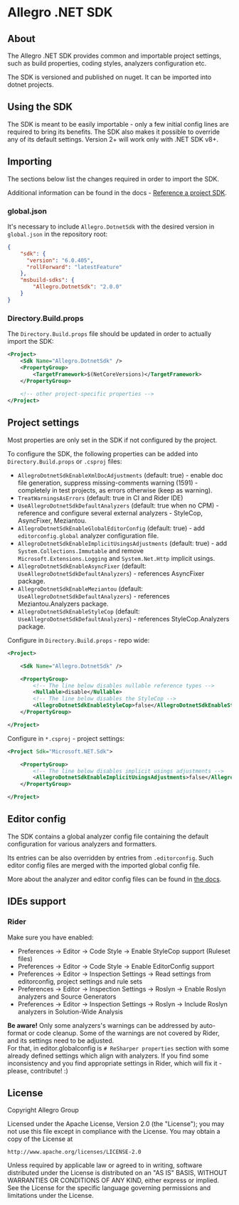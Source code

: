 # Allegro .NET SDK

## About

The Allegro .NET SDK provides common and importable project settings, such as build properties, coding styles, analyzers configuration etc.

The SDK is versioned and published on nuget. It can be imported into dotnet projects.

## Using the SDK

The SDK is meant to be easily importable - only a few initial config lines are required to bring its benefits. The SDK also makes it possible to override any of its default settings. Version 2+ will work only with .NET SDK v8+.

## Importing

The sections below list the changes required in order to import the SDK.

Additional information can be found in the docs - [Reference a project SDK](https://docs.microsoft.com/en-us/visualstudio/msbuild/how-to-use-project-sdk?view=vs-2022#reference-a-project-sdk).

### global.json

It's necessary to include `Allegro.DotnetSdk` with the desired version in `global.json` in the repository root:

```json
{
    "sdk": {
      "version": "6.0.405",
      "rollForward": "latestFeature"
    },
    "msbuild-sdks": {
        "Allegro.DotnetSdk": "2.0.0"
    }
}

```

### Directory.Build.props

The `Directory.Build.props` file should be updated in order to actually import the SDK:

```xml
<Project>
    <Sdk Name="Allegro.DotnetSdk" />
    <PropertyGroup>
        <TargetFramework>$(NetCoreVersions)</TargetFramework>
    </PropertyGroup>
    
    <!-- other project-specific properties -->
</Project>
```

## Project settings

Most properties are only set in the SDK if not configured by the project.

To configure the SDK, the following properties can be added into `Directory.Build.props` or `.csproj` files:

- `AllegroDotnetSdkEnableXmlDocAdjustments` (default: true) - enable doc file generation, suppress missing-comments warning (1591) - completely in test projects, as errors otherwise (keep as warning).
- `TreatWarningsAsErrors` (default: true in CI and Rider IDE)
- `UseAllegroDotnetSdkDefaultAnalyzers` (default: true when no CPM) - reference and configure several external analyzers - StyleCop, AsyncFixer, Meziantou.
- `AllegroDotnetSdkEnableGlobalEditorConfig` (default: true) - add `editorconfig.global` analyzer configuration file.
- `AllegroDotnetSdkEnableImplicitUsingsAdjustments` (default: true) - add `System.Collections.Immutable` and remove `Microsoft.Extensions.Logging` and `System.Net.Http` implicit usings.
- `AllegroDotnetSdkEnableAsyncFixer` (default: `UseAllegroDotnetSdkDefaultAnalyzers`) - references AsyncFixer package.
- `AllegroDotnetSdkEnableMeziantou` (default: `UseAllegroDotnetSdkDefaultAnalyzers`) - references Meziantou.Analyzers package.
- `AllegroDotnetSdkEnableStyleCop` (default: `UseAllegroDotnetSdkDefaultAnalyzers`) - references StyleCop.Analyzers package.

Configure in `Directory.Build.props` - repo wide:

```xml
<Project>

    <Sdk Name="Allegro.DotnetSdk" />

    <PropertyGroup>
        <!-- The line below disables nullable reference types -->
        <Nullable>disable</Nullable>
        <!-- The line below disables the StyleCop -->
        <AllegroDotnetSdkEnableStyleCop>false</AllegroDotnetSdkEnableStyleCop>
    </PropertyGroup>

</Project>
```

Configure in `*.csproj` - project settings:

```xml
<Project Sdk="Microsoft.NET.Sdk">

    <PropertyGroup>
        <!-- The line below disables implicit usings adjustments -->
        <AllegroDotnetSdkEnableImplicitUsingsAdjustments>false</AllegroDotnetSdkEnableImplicitUsingsAdjustments>
    </PropertyGroup>

</Project>
```

## Editor config

The SDK contains a global analyzer config file containing the default configuration for various analyzers and formatters.

Its entries can be also overridden by entries from `.editorconfig`. Such editor config files are merged with the imported global config file.

More about the analyzer and editor config files can be found in [the docs](https://docs.microsoft.com/en-us/dotnet/fundamentals/code-analysis/configuration-files).

## IDEs support

### Rider  

Make sure you have enabled:

- Preferences -> Editor -> Code Style -> Enable StyleCop support (Ruleset files)
- Preferences -> Editor -> Code Style -> Enable EditorConfig support
- Preferences -> Editor -> Inspection Settings -> Read settings from editorconfig, project settings and rule sets
- Preferences -> Editor -> Inspection Settings -> Roslyn -> Enable Roslyn analyzers and Source Generators
- Preferences -> Editor -> Inspection Settings -> Roslyn -> Include Roslyn analyzers in Solution-Wide Analysis

**Be aware!**
Only some analyzers's warnings can be addressed by auto-format or code cleanup. Some of the warnings are not covered by Rider, and its settings need to be adjusted.  
For that, in editor.globalconfig is `# ReSharper properties` section with some already defined settings which align with analyzers. If you find some inconsistency and you find appropriate settings in Rider, which will fix it - please, contribute! :)

## License

Copyright Allegro Group

Licensed under the Apache License, Version 2.0 (the "License"); you may not use this file except in compliance with the License. You may obtain a copy of the License at

```http://www.apache.org/licenses/LICENSE-2.0```

Unless required by applicable law or agreed to in writing, software distributed under the License is distributed on an "AS IS" BASIS, WITHOUT WARRANTIES OR CONDITIONS OF ANY KIND, either express or implied. See the License for the specific language governing permissions and limitations under the License.
